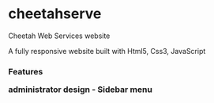 # cheetahserve
Cheetah Web Services website
<p> A fully responsive website built with Html5, Css3, JavaScript
<h3> Features
<p> administrator design - Sidebar menu
<p>
